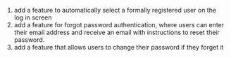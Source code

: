 1. add a feature to automatically select a formally registered user on the log in screen
2. add a feature for forgot password authentication, where users can enter their email address and receive an email with instructions to reset their password.
3. add a feature that allows users to change their password if they forget it
